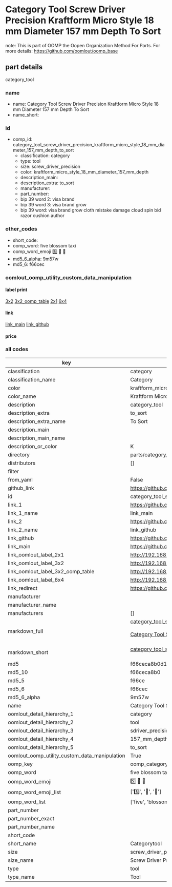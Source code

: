 # Category Tool Screw Driver Precision Kraftform Micro Style 18 mm Diameter 157 mm Depth To Sort  

note: This is part of OOMP the Oopen Organization Method For Parts. For more details: https://github.com/oomlout/oomp_base

##  part details
  



category_tool



### name
* name: Category Tool Screw Driver Precision Kraftform Micro Style 18 mm Diameter 157 mm Depth To Sort
* name_short: 
### id
* oomp_id: category_tool_screw_driver_precision_kraftform_micro_style_18_mm_diameter_157_mm_depth_to_sort
  * classification: category
  * type: tool
  * size: screw_driver_precision
  * color: kraftform_micro_style_18_mm_diameter_157_mm_depth
  * description_main: 
  * description_extra: to_sort
  * manufacturer: 
  * part_number: 
  * bip 39 word 2: visa brand
  * bip 39 word 3: visa brand grow
  * bip 39 word: visa brand grow cloth mistake damage cloud spin bid razor cushion author

### other_codes
* short_code: 
* oomp_word: five blossom taxi
* oomp_word_emoji :five: :blossom: :taxi:
* md5_6_alpha: 9m57w
* md5_6: f66cec






### oomlout_oomp_utility_custom_data_manipulation
#### label print
[3x2](http://192.168.1.245:1112/?label=oomp%209m57w)
[3x2_oomp_table](http://192.168.1.108:1112/?label=oomp%209m57w)
[2x1](http://192.168.1.242:1112/?label=oomp%209m57w)
[6x4](http://192.168.1.55:1112/?label=oomp%209m57w)    

#### link

[link_main](https://github.com/oomlout/oomlout_oomp_version_1_messy/tree/main/parts/category_tool_screw_driver_precision_kraftform_micro_style_18_mm_diameter_157_mm_depth_to_sort) [link_github](https://github.com/oomlout/oomlout_oomp_version_1_messy/tree/main/parts/category_tool_screw_driver_precision_kraftform_micro_style_18_mm_diameter_157_mm_depth_to_sort)                             

#### price







### all codes 
| key | value |  
| --- | --- |  
| classification | category |  
| classification_name | Category |  
| color | kraftform_micro_style_18_mm_diameter_157_mm_depth |  
| color_name | Kraftform Micro Style 18 mm Diameter 157 mm Depth |  
| description | category_tool |  
| description_extra | to_sort |  
| description_extra_name | To Sort |  
| description_main |  |  
| description_main_name |  |  
| description_or_color | K  |  
| directory | parts/category_tool_screw_driver_precision_kraftform_micro_style_18_mm_diameter_157_mm_depth_to_sort |  
| distributors | [] |  
| filter |  |  
| from_yaml | False |  
| github_link | https://github.com/oomlout/oomlout_oomp_part_src/tree/main/parts/category_tool_screw_driver_precision_kraftform_micro_style_18_mm_diameter_157_mm_depth_to_sort |  
| id | category_tool_screw_driver_precision_kraftform_micro_style_18_mm_diameter_157_mm_depth_to_sort |  
| link_1 | https://github.com/oomlout/oomlout_oomp_version_1_messy/tree/main/parts/category_tool_screw_driver_precision_kraftform_micro_style_18_mm_diameter_157_mm_depth_to_sort |  
| link_1_name | link_main |  
| link_2 | https://github.com/oomlout/oomlout_oomp_version_1_messy/tree/main/parts/category_tool_screw_driver_precision_kraftform_micro_style_18_mm_diameter_157_mm_depth_to_sort |  
| link_2_name | link_github |  
| link_github | https://github.com/oomlout/oomlout_oomp_version_1_messy/tree/main/parts/category_tool_screw_driver_precision_kraftform_micro_style_18_mm_diameter_157_mm_depth_to_sort |  
| link_main | https://github.com/oomlout/oomlout_oomp_version_1_messy/tree/main/parts/category_tool_screw_driver_precision_kraftform_micro_style_18_mm_diameter_157_mm_depth_to_sort |  
| link_oomlout_label_2x1 | http://192.168.1.242:1112/?label=oomp%209m57w |  
| link_oomlout_label_3x2 | http://192.168.1.245:1112/?label=oomp%209m57w |  
| link_oomlout_label_3x2_oomp_table | http://192.168.1.108:1112/?label=oomp%209m57w |  
| link_oomlout_label_6x4 | http://192.168.1.55:1112/?label=oomp%209m57w |  
| link_redirect | https://github.com/oomlout/oomlout_oomp_version_1_messy/tree/main/parts/category_tool_screw_driver_precision_kraftform_micro_style_18_mm_diameter_157_mm_depth_to_sort |  
| manufacturer |  |  
| manufacturer_name |  |  
| manufacturers | [] |  
| markdown_full | [category_tool_screw_driver_precision_kraftform_micro_style_18_mm_diameter_157_mm_depth_to_sort](none)<br>[](none)<br>[Category Tool Screw Driver Precision Kraftform Micro Style 18 Mm Diameter 157 Mm Depth To Sort](none)<br><br> |  
| markdown_short | [category_tool_screw_driver_precision_kraftform_micro_style_18_mm_diameter_157_mm_depth_to_sort](none)<br><br> |  
| md5 | f66ceca8b0d1e57cdc46f2bcce06c7a5 |  
| md5_10 | f66ceca8b0 |  
| md5_5 | f66ce |  
| md5_6 | f66cec |  
| md5_6_alpha | 9m57w |  
| name | Category Tool Screw Driver Precision Kraftform Micro Style 18 mm Diameter 157 mm Depth To Sort |  
| oomlout_detail_hierarchy_1 | category |  
| oomlout_detail_hierarchy_2 | tool |  
| oomlout_detail_hierarchy_3 | sdriver_precision |  
| oomlout_detail_hierarchy_4 | 157_mm_depth |  
| oomlout_detail_hierarchy_5 | to_sort |  
| oomlout_oomp_utility_custom_data_manipulation | True |  
| oomp_key | oomp_category_tool_screw_driver_precision_kraftform_micro_style_18_mm_diameter_157_mm_depth_to_sort |  
| oomp_word | five blossom taxi |  
| oomp_word_emoji | :five: :blossom: :taxi: |  
| oomp_word_emoji_list | [':five:', ':blossom:', ':taxi:'] |  
| oomp_word_list | ['five', 'blossom', 'taxi'] |  
| part_number |  |  
| part_number_exact |  |  
| part_number_name |  |  
| short_code |  |  
| short_name | Categorytool |  
| size | screw_driver_precision |  
| size_name | Screw Driver Precision |  
| type | tool |  
| type_name | Tool |  
